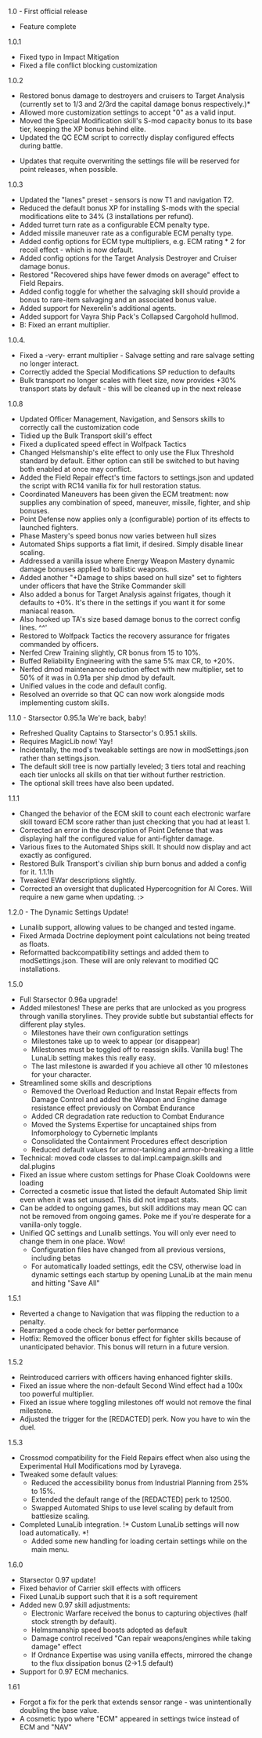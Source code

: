 1.0 - First official release
- Feature complete

1.0.1
- Fixed typo in Impact Mitigation
- Fixed a file conflict blocking customization

1.0.2
- Restored bonus damage to destroyers and cruisers to Target Analysis (currently set to 1/3 and 2/3rd the capital damage bonus respectively.)*
- Allowed more customization settings to accept "0" as a valid input.
- Moved the Special Modification skill's S-mod capacity bonus to its base tier, keeping the XP bonus behind elite. 
- Updated the QC ECM script to correctly display configured effects during battle.
* Updates that requite overwriting the settings file will be reserved for point releases, when possible.

1.0.3
- Updated the "lanes" preset - sensors is now T1 and navigation T2.
- Reduced the default bonus XP for installing S-mods with the special modifications elite to 34% (3 installations per refund).
- Added turret turn rate as a configurable ECM penalty type.
- Added missile maneuver rate as a configurable ECM penalty type.
- Added config options for ECM type multipliers, e.g. ECM rating * 2 for recoil effect - which is now default.
- Added config options for the Target Analysis Destroyer and Cruiser damage bonus.
- Restored "Recovered ships have fewer dmods on average" effect to Field Repairs.
- Added config toggle for whether the salvaging skill should provide a bonus to rare-item salvaging and an associated bonus value. 
- Added support for Nexerelin's additional agents.
- Added support for Vayra Ship Pack's Collapsed Cargohold hullmod.
- B: Fixed an errant multiplier.

1.0.4.
- Fixed a -very- errant multiplier - Salvage setting and rare salvage setting no longer interact. 
- Correctly added the Special Modifications SP reduction to defaults
- Bulk transport no longer scales with fleet size, now provides +30% transport stats by default - this will be cleaned up in the next release

1.0.8
- Updated Officer Management, Navigation, and Sensors skills to correctly call the customization code
- Tidied up the Bulk Transport skill's effect
- Fixed a duplicated speed effect in Wolfpack Tactics
- Changed Helsmanship's elite effect to only use the Flux Threshold standard by default. Either option can still be switched to but having both enabled at once may conflict. 
- Added the Field Repair effect's time factors to settings.json and updated the script with RC14 vanilla fix for hull restoration status.
- Coordinated Maneuvers has been given the ECM treatment: now supplies any combination of speed, maneuver, missile, fighter, and ship bonuses. 
- Point Defense now applies only a (configurable) portion of its effects to launched fighters. 
- Phase Mastery's speed bonus now varies between hull sizes
- Automated Ships supports a flat limit, if desired. Simply disable linear scaling. 
- Addressed a vanilla issue where Energy Weapon Mastery dynamic damage bonuses applied to ballistic weapons.
- Added another "+Damage to ships based on hull size" set to fighters under officers that have the Strike Commander skill
- Also added a bonus for Target Analysis against frigates, though it defaults to +0%. It's there in the settings if you want it for some maniacal reason.
- Also hooked up TA's size based damage bonus to the correct config lines. ^^'
- Restored to Wolfpack Tactics the recovery assurance for frigates commanded by officers.
- Nerfed Crew Training slightly, CR bonus from 15 to 10%. 
- Buffed Reliability Engineering with the same 5% max CR, to +20%.
- Nerfed dmod maintenance reduction effect with new multiplier, set to 50% of it was in 0.91a per ship dmod by default. 
- Unified values in the code and default config.
- Resolved an override so that QC can now work alongside mods implementing custom skills. 

1.1.0 - Starsector 0.95.1a
We're back, baby!
- Refreshed Quality Captains to Starsector's 0.95.1 skills.
- Requires MagicLib now! Yay!
- Incidentally, the mod's tweakable settings are now in modSettings.json rather than settings.json. 
- The default skill tree is now partially leveled; 3 tiers total and reaching each tier unlocks all skills on that tier without further restriction.
- The optional skill trees have also been updated.

1.1.1
- Changed the behavior of the ECM skill to count each electronic warfare skill toward ECM score rather than just checking that you had at least 1. 
- Corrected an error in the description of Point Defense that was displaying half the configured value for anti-fighter damage.
- Various fixes to the Automated Ships skill. It should now display and act exactly as configured.
- Restored Bulk Transport's civilian ship burn bonus and added a config for it. 
1.1.1h
- Tweaked EWar descriptions slightly.
- Corrected an oversight that duplicated Hypercognition for AI Cores. Will require a new game when updating. :>

1.2.0 - The Dynamic Settings Update!
- Lunalib support, allowing values to be changed and tested ingame.
- Fixed Armada Doctrine deployment point calculations not being treated as floats.
- Reformatted backcompatibility settings and added them to modSettings.json. These will are only relevant to modified QC installations.

1.5.0
- Full Starsector 0.96a upgrade!
- Added milestones! These are perks that are unlocked as you progress through vanilla storylines. They provide subtle but substantial effects for different play styles. 
	* Milestones have their own configuration settings
	* Milestones take up to week to appear (or disappear)
	* Milestones must be toggled off to reassign skills. Vanilla bug! The LunaLib setting makes this really easy.
	* The last milestone is awarded if you achieve all other 10 milestones for your character. 
- Streamlined some skills and descriptions
	* Removed the Overload Reduction and Instat Repair effects from Damage Control and added the Weapon and Engine damage resistance effect previously on Combat Endurance
	* Added CR degradation rate reduction to Combat Endurance
	* Moved the Systems Expertise for uncaptained ships from Infomorphology to Cybernetic Implants
	* Consolidated the Containment Procedures effect description
	* Reduced default values for armor-tanking and armor-breaking a little
- Technical: moved code classes to dal.impl.campaign.skills and dal.plugins
- Fixed an issue where custom settings for Phase Cloak Cooldowns were loading
- Corrected a cosmetic issue that listed the default Automated Ship limit even when it was set unused. This did not impact stats. 
- Can be added to ongoing games, but skill additions may mean QC can not be removed from ongoing games. Poke me if you're desperate for a vanilla-only toggle.
- Unified QC settings and Lunalib settings. You will only ever need to change them in one place. Wow!
	* Configuration files have changed from all previous versions, including betas
	* For automatically loaded settings, edit the CSV, otherwise load in dynamic settings each startup by opening LunaLib at the main menu and hitting "Save All"
	
1.5.1
- Reverted a change to Navigation that was flipping the reduction to a penalty.
- Rearranged a code check for better performance
- Hotfix: Removed the officer bonus effect for fighter skills because of unanticipated behavior. This bonus will return in a future version. 

1.5.2
- Reintroduced carriers with officers having enhanced fighter skills.
- Fixed an issue where the non-default Second Wind effect had a 100x too powerful multiplier.
- Fixed an issue where toggling milestones off would not remove the final milestone.
- Adjusted the trigger for the [REDACTED] perk. Now you have to win the duel.

1.5.3
- Crossmod compatibility for the Field Repairs effect when also using the Experimental Hull Modifications mod by Lyravega.
- Tweaked some default values:
	* Reduced the accessibility bonus from Industrial Planning from 25% to 15%.
	* Extended the default range of the [REDACTED] perk to 12500. 
	* Swapped Automated Ships to use level scaling by default from battlesize scaling.
- Completed LunaLib integration. !* Custom LunaLib settings will now load automatically. *! 
	* Added some new handling for loading certain settings while on the main menu.
	
1.6.0
- Starsector 0.97 update!
- Fixed behavior of Carrier skill effects with officers
- Fixed LunaLib support such that it is a soft requirement
- Added new 0.97 skill adjustments:
	* Electronic Warfare received the bonus to capturing objectives (half stock strength by default).
	* Helmsmanship speed boosts adopted as default
	* Damage control received "Can repair weapons/engines while taking damage" effect
	* If Ordnance Expertise was using vanilla effects, mirrored the change to the flux dissipation bonus (2->1.5 default)
- Support for 0.97 ECM mechanics.

1.61
- Forgot a fix for the perk that extends sensor range - was unintentionally doubling the base value. 
- A cosmetic typo where "ECM" appeared in settings twice instead of ECM and "NAV"